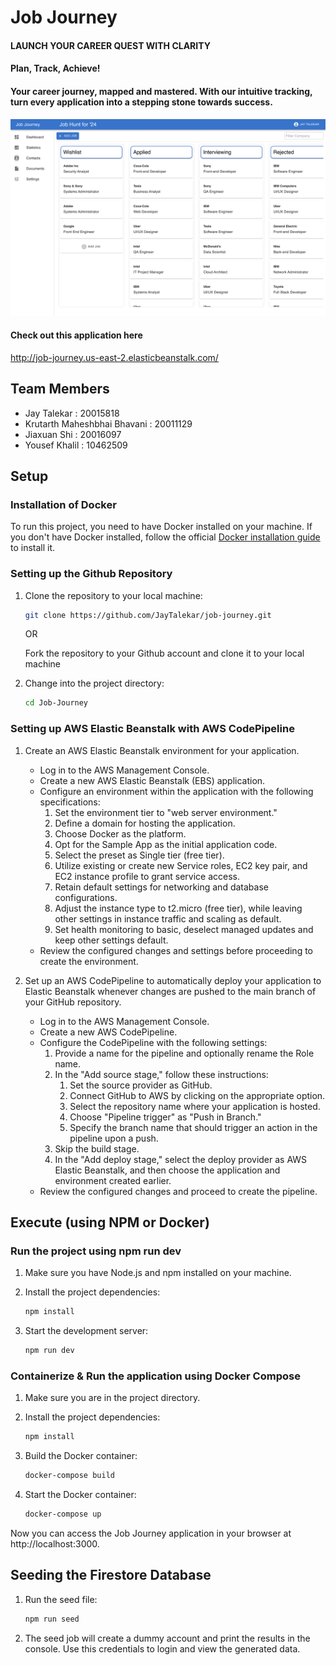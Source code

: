 # Job Journey
#### <b>LAUNCH YOUR CAREER QUEST WITH CLARITY</b>
#### Plan, Track, Achieve!
#### Your career journey, mapped and mastered. With our intuitive tracking, turn every application into a stepping stone towards success.

![Screenshot](/public/screenshot.png)

#### Check out this application here
http://job-journey.us-east-2.elasticbeanstalk.com/
## Team Members

* Jay Talekar : 20015818
* Krutarth Maheshbhai Bhavani : 20011129
* Jiaxuan Shi : 20016097
* Yousef Khalil : 10462509

## Setup

### Installation of Docker

To run this project, you need to have Docker installed on your machine. If you don't have Docker installed, follow the official [Docker installation guide](https://docs.docker.com/get-docker/) to install it.

### Setting up the Github Repository

1. Clone the repository to your local machine:
    ```bash
    git clone https://github.com/JayTalekar/job-journey.git
    ```
    OR 

    Fork the repository to your Github account and clone it to your local machine

2. Change into the project directory:
    ```bash
    cd Job-Journey
    ```

### Setting up AWS Elastic Beanstalk with AWS CodePipeline

1. Create an AWS Elastic Beanstalk environment for your application.
    * Log in to the AWS Management Console.
    * Create a new AWS Elastic Beanstalk (EBS) application.
    * Configure an environment within the application with the following specifications:
        1. Set the environment tier to "web server environment."
        2. Define a domain for hosting the application.
        3. Choose Docker as the platform.
        4. Opt for the Sample App as the initial application code.
        5. Select the preset as Single tier (free tier).
        6. Utilize existing or create new Service roles, EC2 key pair, and EC2 instance profile to grant service access.
        7. Retain default settings for networking and database configurations.
        8. Adjust the instance type to t2.micro (free tier), while leaving other settings in instance traffic and scaling as default.
        9. Set health monitoring to basic, deselect managed updates and keep other settings default.
    * Review the configured changes and settings before proceeding to create the environment.

2. Set up an AWS CodePipeline to automatically deploy your application to Elastic Beanstalk whenever changes are pushed to the main branch of your GitHub repository.
    * Log in to the AWS Management Console.
    * Create a new AWS CodePipeline.
    * Configure the CodePipeline with the following settings:
        1. Provide a name for the pipeline and optionally rename the Role name.
        2. In the "Add source stage," follow these instructions:
            1. Set the source provider as GitHub.
            2. Connect GitHub to AWS by clicking on the appropriate option.
            3. Select the repository name where your application is hosted.
            4. Choose "Pipeline trigger" as "Push in Branch."
            5. Specify the branch name that should trigger an action in the pipeline upon a push.
        3. Skip the build stage.
        4. In the "Add deploy stage," select the deploy provider as AWS Elastic Beanstalk, and then choose the application and environment created earlier.
    * Review the configured changes and proceed to create the pipeline.

## Execute (using NPM or Docker)

### Run the project using npm run dev

1. Make sure you have Node.js and npm installed on your machine.

2. Install the project dependencies:
    ```bash
    npm install
    ```

3. Start the development server:
    ```bash
    npm run dev
    ```
### Containerize & Run the application using Docker Compose

1. Make sure you are in the project directory.
2. Install the project dependencies:
    ```bash
    npm install
    ```

2. Build the Docker container:
    ```bash
    docker-compose build
    ```

3. Start the Docker container:
    ```bash
    docker-compose up
    ```

Now you can access the Job Journey application in your browser at http://localhost:3000.

## Seeding the Firestore Database
1. Run the seed file:
    ```bash
    npm run seed
    ``` 
2. The seed job will create a dummy account and print the results in the console. Use this credentials to login and view the generated data.